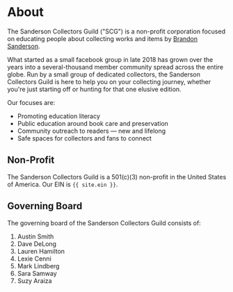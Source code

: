 # About

The Sanderson Collectors Guild ("SCG") is a non-profit corporation focused on educating people about collecting works and items by [Brandon Sanderson](https://brandonsanderson.com).

What started as a small facebook group in late 2018 has grown over the years into a several-thousand member community spread across the entire globe. Run by a small group of dedicated collectors, the Sanderson Collectors Guild is here to help you on your collecting journey, whether you're just starting off or hunting for that one elusive edition.

Our focuses are:

- Promoting education literacy
- Public education around book care and preservation
- Community outreach to readers — new and lifelong
- Safe spaces for collectors and fans to connect

## Non-Profit

The Sanderson Collectors Guild is a 501(c)(3) non-profit in the United States of America. Our EIN is `{{ site.ein }}`.

## Governing Board

The governing board of the Sanderson Collectors Guild consists of:

1. Austin Smith
2. Dave DeLong
3. Lauren Hamilton
4. Lexie Cenni
5. Mark Lindberg
6. Sara Samway
7. Suzy Araiza
